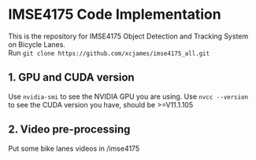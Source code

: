 # IMSE4175 Code Implementation
This is the repository for IMSE4175 Object Detection and Tracking System on Bicycle Lanes.
     <br>Run `git clone https://github.com/xcjames/imse4175_all.git`
## 1. GPU and CUDA version
Use `nvidia-smi` to see the NVIDIA GPU you are using. Use `nvcc --version` to see the CUDA version you have, should be >=V11.1.105
## 2. Video pre-processing
Put some bike lanes videos in /imse4175
